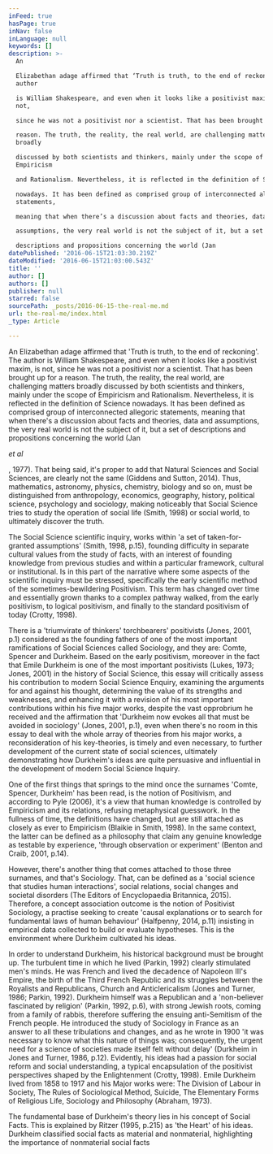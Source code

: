 ```yaml
---
inFeed: true
hasPage: true
inNav: false
inLanguage: null
keywords: []
description: >-
  An

  Elizabethan adage affirmed that ‘Truth is truth, to the end of reckoning’. The
  author

  is William Shakespeare, and even when it looks like a positivist maxim, is
  not,

  since he was not a positivist nor a scientist. That has been brought up for a

  reason. The truth, the reality, the real world, are challenging matters
  broadly

  discussed by both scientists and thinkers, mainly under the scope of
  Empiricism

  and Rationalism. Nevertheless, it is reflected in the definition of Science

  nowadays. It has been defined as comprised group of interconnected allegoric
  statements,

  meaning that when there’s a discussion about facts and theories, data and

  assumptions, the very real world is not the subject of it, but a set of

  descriptions and propositions concerning the world (Jan 
datePublished: '2016-06-15T21:03:30.219Z'
dateModified: '2016-06-15T21:03:00.543Z'
title: ''
author: []
authors: []
publisher: null
starred: false
sourcePath: _posts/2016-06-15-the-real-me.md
url: the-real-me/index.html
_type: Article

---
```

An
Elizabethan adage affirmed that 'Truth is truth, to the end of reckoning'. The author
is William Shakespeare, and even when it looks like a positivist maxim, is not,
since he was not a positivist nor a scientist. That has been brought up for a
reason. The truth, the reality, the real world, are challenging matters broadly
discussed by both scientists and thinkers, mainly under the scope of Empiricism
and Rationalism. Nevertheless, it is reflected in the definition of Science
nowadays. It has been defined as comprised group of interconnected allegoric statements,
meaning that when there's a discussion about facts and theories, data and
assumptions, the very real world is not the subject of it, but a set of
descriptions and propositions concerning the world (Jan 

_et al_

, 1977). That being said, it's proper to add that Natural Sciences and Social Sciences, are clearly not the same (Giddens and Sutton, 2014). Thus, mathematics, astronomy, physics, chemistry, biology and so on, must be distinguished from anthropology, economics, geography, history, political science, psychology and sociology, making noticeably that Social Science tries to study the operation of social life (Smith, 1998) or social world, to ultimately discover the truth.

The Social Science scientific inquiry, works within 'a set of taken-for-granted assumptions' (Smith, 1998, p.15), founding difficulty in separate cultural values from the study of facts, with an interest of founding knowledge from previous studies and within a particular framework, cultural or institutional. Is in this part of the narrative where some aspects of the scientific inquiry must be stressed, specifically the early scientific method of the sometimes-bewildering Positivism. This term has changed over time and essentially grown thanks to a complex pathway walked, from the early positivism, to logical positivism, and finally to the standard positivism of today (Crotty, 1998). 

There is a 'triumvirate of thinkers' torchbearers' positivists (Jones, 2001, p.1) considered as the founding fathers of one of the most important ramifications of Social Sciences called Sociology, and they are: Comte, Spencer and Durkheim. Based on the early positivism, moreover in the fact that Emile Durkheim is one of the most important positivists (Lukes, 1973; Jones, 2001) in the history of Social Science, this essay will critically assess his contribution to modern Social Science Enquiry, examining the arguments for and against his thought, determining the value of its strengths and weaknesses, and enhancing it with a revision of his most important contributions within his five major works, despite the vast opprobrium he received and the affirmation that 'Durkheim now evokes all that must be avoided in sociology' (Jones, 2001, p.1), even when there's no room in this essay to deal with the whole array of theories from his major works, a reconsideration of his key-theories, is timely and even necessary, to further development of the current state of social sciences, ultimately demonstrating how Durkheim's ideas are quite persuasive and influential in the development of modern Social Science Inquiry. 

One of the first things that springs to the mind once the surnames 'Comte, Spencer, Durkheim' has been read, is the notion of Positivism, and according to Pyle (2006), it's a view that human knowledge is controlled by Empiricism and its relations, refusing metaphysical guesswork. In the fullness of time, the definitions have changed, but are still attached as closely as ever to Empiricism (Blaikie in Smith, 1998). In the same context, the latter can be defined as a philosophy that claim any genuine knowledge as testable by experience, 'through observation or experiment' (Benton and Craib, 2001, p.14).

However, there's another thing that comes attached to those three surnames, and that's Sociology. That, can be defined as a 'social science that studies human interactions', social relations, social changes and societal disorders (The Editors of Encyclopaedia Britannica, 2015). Therefore, a concept association outcome is the notion of Positivist Sociology, a practise seeking to create 'causal explanations or to search for fundamental laws of human behaviour' (Halfpenny, 2014, p.11) insisting in empirical data collected to build or evaluate hypotheses. This is the environment where Durkheim cultivated his ideas. 

In order to understand Durkheim, his historical background must be brought up. The turbulent time in which he lived (Parkin, 1992) clearly stimulated men's minds. He was French and lived the decadence of Napoleon III's Empire, the birth of the Third French Republic and its struggles between the Royalists and Republicans, Church and Anticlericalism (Jones and Turner, 1986; Parkin, 1992). Durkheim himself was a Republican and a 'non-believer fascinated by religion' (Parkin, 1992, p.6), with strong Jewish roots, coming from a family of rabbis, therefore suffering the ensuing anti-Semitism of the French people. He introduced the study of Sociology in France as an answer to all these tribulations and changes, and as he wrote in 1900 'it was necessary to know what this nature of things was; consequently, the urgent need for a science of societies made itself felt without delay' (Durkheim in Jones and Turner, 1986, p.12). Evidently, his ideas had a passion for social reform and social understanding, a typical encapsulation of the positivist perspectives shaped by the Enlightenment (Crotty, 1998). Emile Durkheim lived from 1858 to 1917 and his Major works were: The Division of Labour in Society, The Rules of Sociological Method, Suicide, The Elementary Forms of Religious Life, Sociology and Philosophy (Abraham, 1973). 

The fundamental
base of Durkheim's theory lies in his concept of Social Facts. This is
explained by Ritzer (1995, p.215) as 'the Heart' of his ideas. Durkheim
classified social facts as material and nonmaterial, highlighting the
importance of nonmaterial social facts